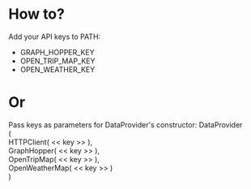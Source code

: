 # How to?

Add your API keys to PATH:
- GRAPH_HOPPER_KEY
- OPEN_TRIP_MAP_KEY
- OPEN_WEATHER_KEY

# Or
Pass keys as parameters for DataProvider's constructor:
DataProvider                </br>
(                           </br>
HTTPClient( << key >> ),    </br>
GraphHopper( << key >> ),   </br>
OpenTripMap( << key >> ),   </br>
OpenWeatherMap( << key >> ) </br>
)